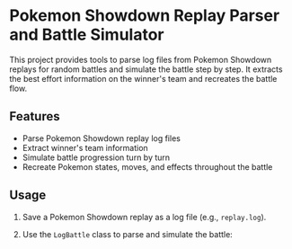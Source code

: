 # Pokemon Showdown Replay Parser and Battle Simulator

This project provides tools to parse log files from Pokemon Showdown replays for random battles and simulate the battle step by step. It extracts the best effort information on the winner's team and recreates the battle flow.

## Features

- Parse Pokemon Showdown replay log files
- Extract winner's team information
- Simulate battle progression turn by turn
- Recreate Pokemon states, moves, and effects throughout the battle

## Usage

1. Save a Pokemon Showdown replay as a log file (e.g., `replay.log`).

2. Use the `LogBattle` class to parse and simulate the battle:
